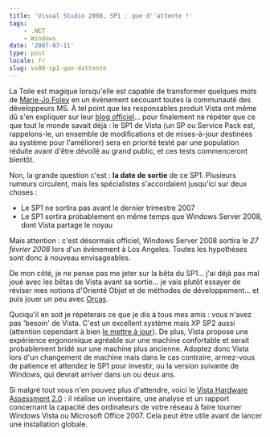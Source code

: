 ```yaml
---
title: 'Visual Studio 2008, SP1 : que d''attente !'
tags:
    - .NET
    - Windows
date: '2007-07-11'
type: post
locale: fr
slug: vs08-sp1-que-dattente
---
```


La Toile est magique lorsqu'elle est capable de transformer quelques mots de [Marie-Jo Foley](http://en.wikipedia.org/wiki/Mary_Jo_Foley) en un évènement secouant toutes la communauté des développeurs MS. À tel point que les responsables produit Vista ont même d&ucirc; s'en expliquer sur leur [blog officiel](https://login.live.com/login.srf?wa=wsignin1.0&wtrealm=blogs.technet.com&wreply=https%3a%2f%2fblogs.technet.com%2fb%2fwindows_vista_france%2farchive%2f2007%2f07%2f10%2fla-beta-1-du-sp1-bient-t-disponible.aspx%3fstoAI%3d10&wp=MBI_FED_SSL&wlcxt=microsoft%24microsoft%24microsoft)… pour finalement ne répéter que ce que tout le monde savait déjà : le SP1 de Vista (un SP ou Service Pack est, rappelons-le, un ensemble de modifications et de mises-à-jour destinées au système pour l'améliorer) sera en priorité testé par une population réduite avant d'être dévoilé au grand public, et ces tests commenceront bientôt.

Non, la grande question c'est : **la date de sortie** de ce SP1\. Plusieurs rumeurs circulent, mais les spécialistes s'accordaient jusqu'ici sur deux choses :

* Le SP1 ne sortira pas avant le dernier trimestre 2007
* Le SP1 sortira probablement en même temps que Windows Server 2008, dont Vista partage le noyau

Mais attention : c'est désormais officiel, Windows Server 2008 sortira le _27 février 2008_ lors d'un évènement à Los Angeles. Toutes les hypothèses sont donc à nouveau envisageables.

De mon côté, je ne pense pas me jeter sur la bêta du SP1… j'ai déjà pas mal joué avec les bêtas de Vista avant sa sortie… je vais plutôt essayer de réviser mes notions d'Orienté Objet et de méthodes de développement… et puis jouer un peu avec [Orcas](http://fr.wikipedia.org/wiki/Microsoft_Visual_Studio#Visual_Studio_2008).

Quoiqu'il en soit je répèterais ce que je dis à tous mes amis : vous n'avez pas 'besoin' de Vista. C'est un excellent système mais XP SP2 aussi (attention cependant à bien [le mettre à jour](http://update.microsoft.com/windowsupdate/v6/default.aspx)). De plus, Vista propose une expérience ergonomique agréable sur une machine confortable et serait probablement bridé sur une machine plus ancienne. Adoptez donc Vista lors d'un changement de machine mais dans le cas contraire, armez-vous de patience et attendez le SP1 pour investir, ou la version suivante de Windows, qui devrait arriver dans un ou deux ans.

Si malgré tout vous n'en pouvez plus d'attendre, voici le [Vista Hardware Assessment 2.0](http://www.microsoft.com/en-us/download/details.aspx?id=7826) : il réalise un inventaire, une analyse et un rapport concernant la capacité des ordinateurs de votre réseau à faire tourner Windows Vista ou Microsoft Office 2007\. Cela peut être utile avant de lancer une installation globale.
